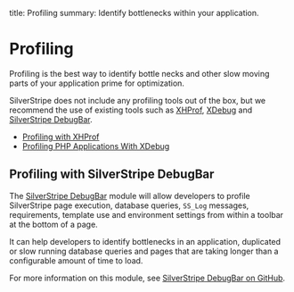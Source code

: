 title: Profiling
summary: Identify bottlenecks within your application.

# Profiling

Profiling is the best way to identify bottle necks and other slow moving parts of your application prime for
optimization.

SilverStripe does not include any profiling tools out of the box, but we recommend the use of existing tools such as
[XHProf](https://github.com/facebook/xhprof/), [XDebug](http://xdebug.org/) and [SilverStripe DebugBar](https://github.com/lekoala/silverstripe-debugbar).

* [Profiling with XHProf](http://techportal.inviqa.com/2009/12/01/profiling-with-xhprof/)
* [Profiling PHP Applications With XDebug](http://devzone.zend.com/1139/profiling-php-applications-with-xdebug/)

## Profiling with SilverStripe DebugBar

The [SilverStripe DebugBar](https://github.com/lekoala/silverstripe-debugbar) module will allow developers to profile SilverStripe page execution, database queries, `SS_Log` messages, requirements, template use and environment settings from within a toolbar at the bottom of a page.

It can help developers to identify bottlenecks in an application, duplicated or slow running database queries and pages that are taking longer than a configurable amount of time to load.

For more information on this module, see [SilverStripe DebugBar on GitHub](https://github.com/lekoala/silverstripe-debugbar).
